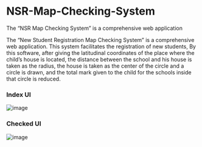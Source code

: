 # NSR-Map-Checking-System
The “NSR Map Checking System” is a comprehensive web application

The “New Student Registration Map Checking System” is a comprehensive web application. This system facilitates the registration of new students, By this software, after giving the latitudinal coordinates of the place where the child’s house is located, the distance between the school and his house is taken as the radius, the house is taken as the center of the circle and a circle is drawn, and the total mark given to the child for the schools inside that circle is reduced.

### Index UI
![image](https://github.com/user-attachments/assets/bd28de49-b154-4586-a5c1-89d7057df016)

### Checked UI
![image](https://github.com/user-attachments/assets/af4a77ae-274d-4540-aa07-326b9b037d15)
